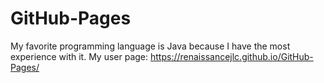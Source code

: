 # GitHub-Pages
My favorite programming language is Java because I have the most experience with it.
My user page: https://renaissancejlc.github.io/GitHub-Pages/
